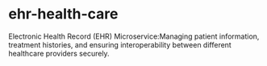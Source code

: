 # ehr-health-care
Electronic Health Record (EHR) Microservice:Managing patient information, treatment histories, and ensuring interoperability between different healthcare providers securely.
